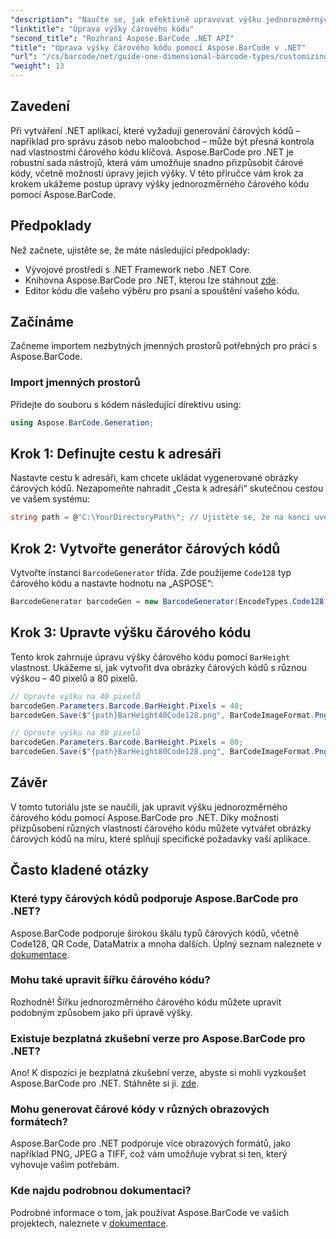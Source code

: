 ```yaml
---
"description": "Naučte se, jak efektivně upravovat výšku jednorozměrných čárových kódů ve vašich .NET aplikacích pomocí Aspose.BarCode. Tento komplexní tutoriál poskytuje jasné příklady."
"linktitle": "Úprava výšky čárového kódu"
"second_title": "Rozhraní Aspose.BarCode .NET API"
"title": "Úprava výšky čárového kódu pomocí Aspose.BarCode v .NET"
"url": "/cs/barcode/net/guide-one-dimensional-barcode-types/customizing-barcode-height/"
"weight": 13
---
```


## Zavedení

Při vytváření .NET aplikací, které vyžadují generování čárových kódů – například pro správu zásob nebo maloobchod – může být přesná kontrola nad vlastnostmi čárového kódu klíčová. Aspose.BarCode pro .NET je robustní sada nástrojů, která vám umožňuje snadno přizpůsobit čárové kódy, včetně možnosti úpravy jejich výšky. V této příručce vám krok za krokem ukážeme postup úpravy výšky jednorozměrného čárového kódu pomocí Aspose.BarCode.

## Předpoklady

Než začnete, ujistěte se, že máte následující předpoklady:

- Vývojové prostředí s .NET Framework nebo .NET Core.
- Knihovna Aspose.BarCode pro .NET, kterou lze stáhnout [zde](https://releases.aspose.com/barcode/net/).
- Editor kódu dle vašeho výběru pro psaní a spouštění vašeho kódu.

## Začínáme

Začneme importem nezbytných jmenných prostorů potřebných pro práci s Aspose.BarCode.

### Import jmenných prostorů

Přidejte do souboru s kódem následující direktivu using:

```csharp
using Aspose.BarCode.Generation;
```

## Krok 1: Definujte cestu k adresáři

Nastavte cestu k adresáři, kam chcete ukládat vygenerované obrázky čárových kódů. Nezapomeňte nahradit „Cesta k adresáři“ skutečnou cestou ve vašem systému:

```csharp
string path = @"C:\YourDirectoryPath\"; // Ujistěte se, že na konci uvedete zpětné lomítko.
```

## Krok 2: Vytvořte generátor čárových kódů

Vytvořte instanci `BarcodeGenerator` třída. Zde použijeme `Code128` typ čárového kódu a nastavte hodnotu na „ASPOSE“:

```csharp
BarcodeGenerator barcodeGen = new BarcodeGenerator(EncodeTypes.Code128, "ASPOSE");
```

## Krok 3: Upravte výšku čárového kódu

Tento krok zahrnuje úpravu výšky čárového kódu pomocí `BarHeight` vlastnost. Ukážeme si, jak vytvořit dva obrázky čárových kódů s různou výškou – 40 pixelů a 80 pixelů.

```csharp
// Upravte výšku na 40 pixelů
barcodeGen.Parameters.Barcode.BarHeight.Pixels = 40;
barcodeGen.Save($"{path}BarHeight40Code128.png", BarCodeImageFormat.Png);

// Upravte výšku na 80 pixelů
barcodeGen.Parameters.Barcode.BarHeight.Pixels = 80;
barcodeGen.Save($"{path}BarHeight80Code128.png", BarCodeImageFormat.Png);
```

## Závěr

V tomto tutoriálu jste se naučili, jak upravit výšku jednorozměrného čárového kódu pomocí Aspose.BarCode pro .NET. Díky možnosti přizpůsobení různých vlastností čárového kódu můžete vytvářet obrázky čárových kódů na míru, které splňují specifické požadavky vaší aplikace.

## Často kladené otázky

### Které typy čárových kódů podporuje Aspose.BarCode pro .NET?
Aspose.BarCode podporuje širokou škálu typů čárových kódů, včetně Code128, QR Code, DataMatrix a mnoha dalších. Úplný seznam naleznete v [dokumentace](https://reference.aspose.com/barcode/net/).

### Mohu také upravit šířku čárového kódu?
Rozhodně! Šířku jednorozměrného čárového kódu můžete upravit podobným způsobem jako při úpravě výšky.

### Existuje bezplatná zkušební verze pro Aspose.BarCode pro .NET?
Ano! K dispozici je bezplatná zkušební verze, abyste si mohli vyzkoušet Aspose.BarCode pro .NET. Stáhněte si ji. [zde](https://releases.aspose.com/barcode/net/).

### Mohu generovat čárové kódy v různých obrazových formátech?
Aspose.BarCode pro .NET podporuje více obrazových formátů, jako například PNG, JPEG a TIFF, což vám umožňuje vybrat si ten, který vyhovuje vašim potřebám.

### Kde najdu podrobnou dokumentaci?
Podrobné informace o tom, jak používat Aspose.BarCode ve vašich projektech, naleznete v [dokumentace](https://reference.aspose.com/barcode/net/).